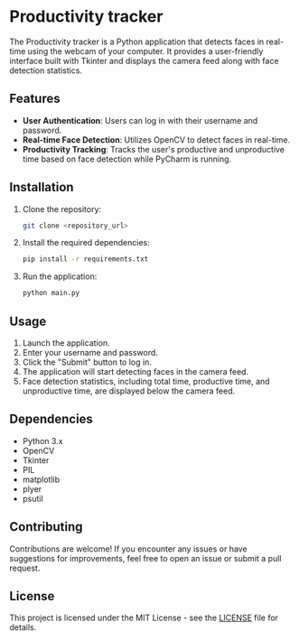 # Productivity tracker 

The Productivity tracker is a Python application that detects faces in real-time using the webcam of your computer. It provides a user-friendly interface built with Tkinter and displays the camera feed along with face detection statistics.

## Features

- **User Authentication**: Users can log in with their username and password.
- **Real-time Face Detection**: Utilizes OpenCV to detect faces in real-time.
- **Productivity Tracking**: Tracks the user's productive and unproductive time based on face detection while PyCharm is running.

## Installation

1. Clone the repository:

    ```bash
    git clone <repository_url>
    ```

2. Install the required dependencies:

    ```bash
    pip install -r requirements.txt
    ```

3. Run the application:

    ```bash
    python main.py
    ```

## Usage

1. Launch the application.
2. Enter your username and password.
3. Click the "Submit" button to log in.
4. The application will start detecting faces in the camera feed.
5. Face detection statistics, including total time, productive time, and unproductive time, are displayed below the camera feed.

## Dependencies

- Python 3.x
- OpenCV
- Tkinter
- PIL
- matplotlib
- plyer
- psutil

## Contributing

Contributions are welcome! If you encounter any issues or have suggestions for improvements, feel free to open an issue or submit a pull request.

## License

This project is licensed under the MIT License - see the [LICENSE](LICENSE) file for details.
